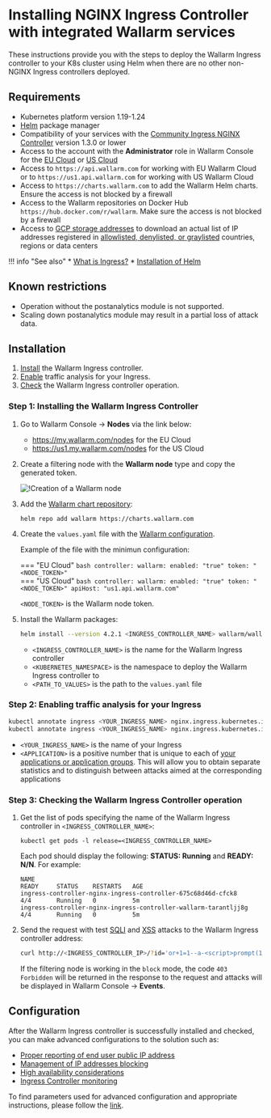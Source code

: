 # Installing NGINX Ingress Controller with integrated Wallarm services

These instructions provide you with the steps to deploy the Wallarm Ingress controller to your K8s cluster using Helm when there are no other non-NGINX Ingress controllers deployed.

## Requirements

* Kubernetes platform version 1.19-1.24
* [Helm](https://helm.sh/) package manager
* Compatibility of your services with the [Community Ingress NGINX Controller](https://github.com/kubernetes/ingress-nginx) version 1.3.0 or lower
* Access to the account with the **Administrator** role in Wallarm Console for the [EU Cloud](https://my.wallarm.com/) or [US Cloud](https://us1.my.wallarm.com/)
* Access to `https://api.wallarm.com` for working with EU Wallarm Cloud or to `https://us1.api.wallarm.com` for working with US Wallarm Cloud
* Access to `https://charts.wallarm.com` to add the Wallarm Helm charts. Ensure the access is not blocked by a firewall
* Access to the Wallarm repositories on Docker Hub `https://hub.docker.com/r/wallarm`. Make sure the access is not blocked by a firewall
* Access to [GCP storage addresses](https://www.gstatic.com/ipranges/goog.json) to download an actual list of IP addresses registered in [allowlisted, denylisted, or graylisted](../user-guides/ip-lists/overview.md) countries, regions or data centers

!!! info "See also"
    * [What is Ingress?](https://kubernetes.io/docs/concepts/services-networking/ingress/)
    * [Installation of Helm](https://helm.sh/docs/intro/install/)

## Known restrictions

* Operation without the postanalytics module is not supported. 
* Scaling down postanalytics module may result in a partial loss of attack data.

## Installation

1. [Install](#step-1-installing-the-wallarm-ingress-controller) the Wallarm Ingress controller.
2. [Enable](#step-2-enabling-traffic-analysis-for-your-ingress) traffic analysis for your Ingress.
3. [Check](#step-3-checking-the-wallarm-ingress-controller-operation) the Wallarm Ingress controller operation. 

### Step 1: Installing the Wallarm Ingress Controller

1. Go to Wallarm Console → **Nodes** via the link below:
    * https://my.wallarm.com/nodes for the EU Cloud
    * https://us1.my.wallarm.com/nodes for the US Cloud
2. Create a filtering node with the **Wallarm node** type and copy the generated token.
    
    ![!Creation of a Wallarm node](../images/user-guides/nodes/create-wallarm-node-name-specified.png)
3. Add the [Wallarm chart repository](https://charts.wallarm.com/):
    ```
    helm repo add wallarm https://charts.wallarm.com
    ```
4. Create the `values.yaml` file with the [Wallarm configuration](configure-kubernetes-en.md).

    Example of the file with the minimun configuration:

    === "EU Cloud"
        ```bash
        controller:
          wallarm:
            enabled: "true"
            token: "<NODE_TOKEN>"
        ```    
    === "US Cloud"
        ```bash
        controller:
          wallarm:
            enabled: "true"
            token: "<NODE_TOKEN>"
            apiHost: "us1.api.wallarm.com"
        ```
    
    `<NODE_TOKEN>` is the Wallarm node token.
5. Install the Wallarm packages:

    ``` bash
    helm install --version 4.2.1 <INGRESS_CONTROLLER_NAME> wallarm/wallarm-ingress -n <KUBERNETES_NAMESPACE> -f <PATH_TO_VALUES>
    ```

    * `<INGRESS_CONTROLLER_NAME>` is the name for the Wallarm Ingress controller
    * `<KUBERNETES_NAMESPACE>` is the namespace to deploy the Wallarm Ingress controller to
    * `<PATH_TO_VALUES>` is the path to the `values.yaml` file

### Step 2: Enabling traffic analysis for your Ingress

``` bash
kubectl annotate ingress <YOUR_INGRESS_NAME> nginx.ingress.kubernetes.io/wallarm-mode=monitoring
kubectl annotate ingress <YOUR_INGRESS_NAME> nginx.ingress.kubernetes.io/wallarm-application=<APPLICATION>
```
* `<YOUR_INGRESS_NAME>` is the name of your Ingress
* `<APPLICATION>` is a positive number that is unique to each of [your applications or application groups](../user-guides/settings/applications.md). This will allow you to obtain separate statistics and to distinguish between attacks aimed at the corresponding applications

### Step 3: Checking the Wallarm Ingress Controller operation

1. Get the list of pods specifying the name of the Wallarm Ingress controller in `<INGRESS_CONTROLLER_NAME>`:
    ```
    kubectl get pods -l release=<INGRESS_CONTROLLER_NAME>
    ```

    Each pod should display the following: **STATUS: Running** and **READY: N/N**. For example:

    ```
    NAME                                                              READY     STATUS    RESTARTS   AGE
    ingress-controller-nginx-ingress-controller-675c68d46d-cfck8      4/4       Running   0          5m
    ingress-controller-nginx-ingress-controller-wallarm-tarantljj8g   4/4       Running   0          5m
    ```
2. Send the request with test [SQLI](../attacks-vulns-list.md#sql-injection) and [XSS](../attacks-vulns-list.md#crosssite-scripting-xss) attacks to the Wallarm Ingress controller address:

    ```bash
    curl http://<INGRESS_CONTROLLER_IP>/?id='or+1=1--a-<script>prompt(1)</script>'
    ```

    If the filtering node is working in the `block` mode, the code `403 Forbidden` will be returned in the response to the request and attacks will be displayed in Wallarm Console → **Events**.

## Configuration

After the Wallarm Ingress controller is successfully installed and checked, you can make advanced configurations to the solution such as:

* [Proper reporting of end user public IP address](configuration-guides/wallarm-ingress-controller/best-practices/report-public-user-ip.md)
* [Management of IP addresses blocking](../user-guides/ip-lists/overview.md)
* [High availability considerations](configuration-guides/wallarm-ingress-controller/best-practices/high-availability-considerations.md)
* [Ingress Controller monitoring](configuration-guides/wallarm-ingress-controller/best-practices/ingress-controller-monitoring.md)

To find parameters used for advanced configuration and appropriate instructions, please follow the [link](configure-kubernetes-en.md).
